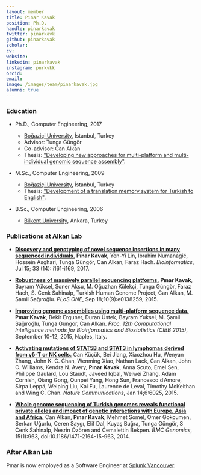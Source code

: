 ```yaml
---
layout: member
title: Pınar Kavak
position: Ph.D. 
handle: pinarkavak
twitter: pinarkavk
github: pinarkavak
scholar: 
cv: 
website: 
linkedin: pinarkavak
instagram: pnrkvkk
orcid: 
email: 
image: /images/team/pinarkavak.jpg
alumni: true
---
```


### Education
- Ph.D., Computer Engineering, 2017
  - [Boğaziçi University](https://www.cmpe.boun.edu.tr/), İstanbul, Turkey
  - Advisor: Tunga Güngör
  - Co-advisor: Can Alkan
  - Thesis: ["Developing new approaches for multi-platform and multi-individual genomic sequence assembly"](https://seyhan.library.boun.edu.tr/search~S5?/aKavak/akavak/1%2C48%2C87%2CB/frameset&FF=akavak+pinar&1%2C%2C2).
  
- M.Sc., Computer Engineering, 2009 
  - [Boğaziçi University](https://www.cmpe.boun.edu.tr/), İstanbul, Turkey
  - Thesis: ["Development of a translation memory system for Turkish to English"](https://seyhan.library.boun.edu.tr/search~S5?/aKavak/akavak/1%2C48%2C87%2CB/frameset&FF=akavak+pinar&2%2C%2C2).
  
- B.Sc., Computer Engineering, 2006 
  - [Bilkent University](http://www.cs.bilkent.edu.tr/), Ankara, Turkey

### Publications at Alkan Lab

- [**Discovery and genotyping of novel sequence insertions in many sequenced individuals.**](https://www.ncbi.nlm.nih.gov/pubmed/28881988)  **Pınar Kavak**, Yen-Yi Lin, Ibrahim Numanagić, Hossein Asghari, Tunga Güngör, Can Alkan, Faraz Hach. *Bioinformatics*, Jul 15; 33 (14): i161-i169, 2017.

- [**Robustness of massively parallel sequencing platforms.**](http://www.ncbi.nlm.nih.gov/pubmed/26382624) **Pınar Kavak**, Bayram Yüksel, Soner Aksu, M. Oğuzhan Külekçi, Tunga Güngör, Faraz Hach, S. Cenk Sahinalp, Turkish Human Genome Project, Can Alkan, M. Şamil Sağıroğlu. *PLoS ONE*, Sep 18;10(9):e0138259, 2015.

- [**Improving genome assemblies using multi-platform sequence data.**](http://www.springer.com/us/book/9783319443317) **Pınar Kavak**, Bekir Erguner, Duran Üstek, Bayram Yuksel, M. Şamil Sağıroğlu, Tunga Gungor, Can Alkan. *Proc. 12th Computational Intelligence methods for Bioinformatics and Biostatistics (CIBB 2015)*, September 10-12, 2015, Naples, Italy.

- [**Activating mutations of STAT5B and STAT3 in lymphomas derived from γδ-T or NK cells.**](http://www.ncbi.nlm.nih.gov/pubmed/25586472) Can Küçük, Bei Jiang, Xiaozhou Hu, Wenyan Zhang, John K. C. Chan, Wenming Xiao, Nathan Lack, Can Alkan, John C. Williams, Kendra N. Avery, **Pınar Kavak**, Anna Scuto, Emel Sen, Philippe Gaulard, Lou Staudt, Javeed Iqbal, Weiwei Zhang, Adam Cornish, Qiang Gong, Qunpei Yang, Hong Sun, Francesco d’Amore, Sirpa Leppä, Weiping Liu, Kai Fu, Laurence de Leval, Timothy McKeithan and Wing C. Chan. *Nature Communications*, Jan 14;6:6025, 2015.

- [**Whole genome sequencing of Turkish genomes reveals functional private alleles and impact of genetic interactions with Europe, Asia and Africa.**](http://www.ncbi.nlm.nih.gov/pubmed/25376095) Can Alkan, **Pınar Kavak**, Mehmet Somel, Omer Gokcumen, Serkan Uğurlu, Ceren Saygı, Elif Dal, Kuyaş Buğra, Tunga Güngör, S Cenk Sahinalp, Nesrin Özören and Cemalettin Bekpen. *BMC Genomics*, 15(1):963, doi:10.1186/1471-2164-15-963, 2014.

### After Alkan Lab

Pınar is now employed as a Software Engineer at [Splunk Vancouver](https://www.splunk.com/).
